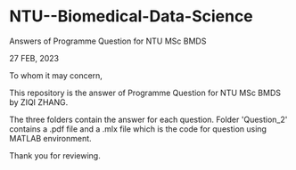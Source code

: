 # NTU--Biomedical-Data-Science
Answers of Programme Question for NTU MSc BMDS

27 FEB, 2023

To whom it may concern,

This repository is the answer of Programme Question for NTU MSc BMDS by ZIQI ZHANG. 

The three folders contain the answer for each question. Folder 'Question_2' contains a .pdf file and a .mlx file which is the code for question using MATLAB environment.

Thank you for reviewing.
